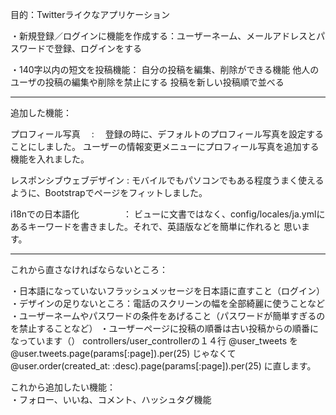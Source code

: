 目的：Twitterライクなアプリケーション

・新規登録／ログインに機能を作成する：ユーザーネーム、メールアドレスとパスワードで登録、ログインをする

・140字以内の短文を投稿機能：
  自分の投稿を編集、削除ができる機能
  他人のユーザの投稿の編集や削除を禁止にする
  投稿を新しい投稿順で並べる
  
  
  ---------------------------------------------------------------------------------------

追加した機能：

プロフィール写真　       :　      登録の時に、デフォルトのプロフィール写真を設定することにしました。
                              ユーザーの情報変更メニューにプロフィール写真を追加する機能を入れました。
                  
レスポンシブウェブデザイン :       モバイルでもパソコンでもある程度うまく使えるように、Bootstrapでページをフィットしました。

i18nでの日本語化　　　　　：      ビューに文書ではなく、config/locales/ja.ymlにあるキーワードを書きました。それで、英語版などを簡単に作れると
                              思います。
                  
  ---------------------------------------------------------------------------------------
  
これから直さなければならないところ：
  
  ・日本語になっていないフラッシュメッセージを日本語に直すこと（ログイン）
  ・デザインの足りないところ：電話のスクリーンの幅を全部綺麗に使うことなど
  ・ユーザーネームやパスワードの条件をあげること（パスワードが簡単すぎるのを禁止することなど）
  ・ユーザーページに投稿の順番は古い投稿からの順番になっています（）
      controllers/user_controllerの１４行 @user_tweets を　@user.tweets.page(params[:page]).per(25) じゃなくて
                                                         @user.order(created_at: :desc).page(params[:page]).per(25)
                                                         に直します。
  
これから追加したい機能：  
  ・フォロー、いいね、コメント、ハッシュタグ機能
